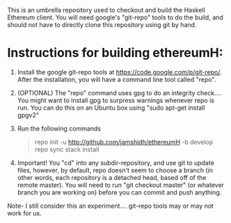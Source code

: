 
This is an umbrella repository used to checkout and build the Haskell Ethereum client.  You will need google's "git-repo" tools to do the build, and should not have to directly clone this repository using git by hand.

Instructions for building ethereumH:
====================================

1. Install the google git-repo tools at https://code.google.com/p/git-repo/.  After the installation, you will have a command line tool called "repo".

2. (OPTIONAL) The "repo" command uses gpg to do an integrity check....  You might want to install gpg to surpress warnings whenever repo is run.  You can do this on an Ubuntu box using "sudo apt-get install gpgv2"

3. Run the following commands

   > repo init -u http://github.com/jamshidh/ethereumH -b develop
   > repo sync
   > stack install

4. Important!  You "cd" into any subdir-repository, and use git to update files, however, by default, repo doesn't seem to choose a branch (in other words, each repository is a detached head, based off of the remote master).  You will need to run "git checkout master" (or whatever branch you are working on) before you can commit and push anything.  

Note- I still consider this an experiment....  git-repo tools may or may not work for us.

